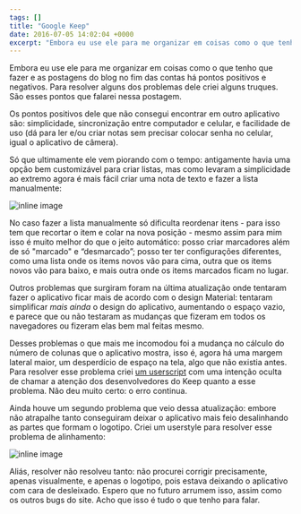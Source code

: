 ```yaml
---
tags: []
title: "Google Keep"
date: 2016-07-05 14:02:04 +0000
excerpt: "Embora eu use ele para me organizar em coisas como o que tenho que fazer e as postagens do blog no fim das contas há pontos positivos e..."
---
```


Embora eu use ele para me organizar em coisas como o que tenho que fazer e as postagens do blog no fim das contas há pontos positivos e negativos. Para resolver alguns dos problemas dele criei alguns truques. São esses pontos que falarei nessa postagem.

Os pontos positivos dele que não consegui encontrar em outro aplicativo são: simplicidade, sincronização entre computador e celular, e facilidade de uso (dá para ler e/ou criar notas sem precisar colocar senha no celular, igual o aplicativo de câmera).

Só que ultimamente ele vem piorando com o tempo: antigamente havia uma opção bem customizável para criar listas, mas como levaram a simplicidade ao extremo agora é mais fácil criar uma nota de texto e fazer a lista manualmente:

![inline image](https://i.imgur.com/g1hqUhR.jpg)

No caso fazer a lista manualmente só dificulta reordenar itens - para isso tem que recortar o item e colar na nova posição - mesmo assim para mim isso é muito melhor do que o jeito automático: posso criar marcadores além de só "marcado" e “desmarcado”; posso ter ter configurações diferentes, como uma lista onde os items novos vão para cima, outra que os items novos vão para baixo, e mais outra onde os items marcados ficam no lugar.

Outros problemas que surgiram foram na última atualização onde tentaram fazer o aplicativo ficar mais de acordo com o design Material: tentaram simplificar *mais ainda* o design do aplicativo, aumentando o espaço vazio, e parece que ou não testaram as mudanças que fizeram em todos os navegadores ou fizeram elas bem mal feitas mesmo.

Desses problemas o que mais me incomodou foi a mudança no cálculo do número de colunas que o aplicativo mostra, isso é, agora há uma margem lateral maior, um desperdício de espaço na tela, algo que não existia antes. Para resolver esse problema criei [um userscript](https://gist.github.com/qgustavor/14737d413a6d24dbeb0a4424bf2464cc) com uma intenção oculta de chamar a atenção dos desenvolvedores do Keep quanto a esse problema. Não deu muito certo: o erro continua.

Ainda houve um segundo problema que veio dessa atualização: embore não atrapalhe tanto conseguiram deixar o aplicativo mais feio desalinhando as partes que formam o logotipo. Criei um userstyle para resolver esse problema de alinhamento:

![inline image](https://i.imgur.com/NXcITnL.jpg)

Aliás, resolver não resolveu tanto: não procurei corrigir precisamente, apenas visualmente, e apenas o logotipo, pois estava deixando o aplicativo com cara de desleixado. Espero que no futuro arrumem isso, assim como os outros bugs do site. Acho que isso é tudo o que tenho para falar.
